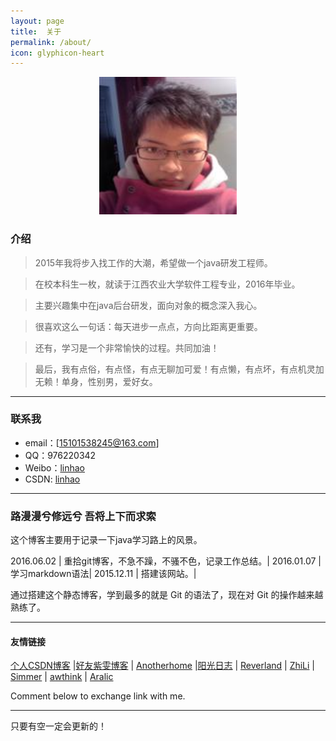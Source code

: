 ```yaml
---
layout: page
title:  关于
permalink: /about/
icon: glyphicon-heart
---
```

<div align="center"><img src="/images/linhao007.jpg" alt="林虎" width="220" height="220"/></div> 

### 介绍

> 2015年我将步入找工作的大潮，希望做一个java研发工程师。

>在校本科生一枚，就读于江西农业大学软件工程专业，2016年毕业。   

>主要兴趣集中在java后台研发，面向对象的概念深入我心。

>很喜欢这么一句话：每天进步一点点，方向比距离更重要。  

>还有，学习是一个非常愉快的过程。共同加油！
   
>最后，我有点俗，有点怪，有点无聊加可爱！有点懒，有点坏，有点机灵加无赖！单身，性别男，爱好女。

---

### 联系我

* email：[15101538245@163.com]
* QQ：976220342
* Weibo：[linhao](http://weibo.com/3162317635/profile?topnav=1&wvr=6)
* CSDN: [linhao](http://blog.csdn.net/linhu007?viewmode=contents)

---

### 路漫漫兮修远兮 吾将上下而求索 

这个博客主要用于记录一下java学习路上的风景。

2016.06.02 | 重拾git博客，不急不躁，不骚不色，记录工作总结。|
2016.01.07 | 学习markdown语法|
2015.12.11 | 搭建该网站。|

通过搭建这个静态博客，学到最多的就是 Git 的语法了，现在对 Git 的操作越来越熟练了。  

---

#### 友情链接

[个人CSDN博客](http://blog.csdn.net/linhu007?viewmode=contents) \|[好友紫雯博客](http://blog.ziwenzou.com/) \|  [Anotherhome](https://www.anotherhome.net) \|[阳光日志](http://sunlogging.com/) \| [Reverland](http://reverland.org/) \| [ZhiLi](http://lizhipower.github.io/) \| [Simmer](http://simmer-jun.github.io/) \| [awthink](http://awthink.net/) \| [Aralic](http://aralic.github.io/)

Comment below to exchange link with me.  

---

只要有空一定会更新的！
